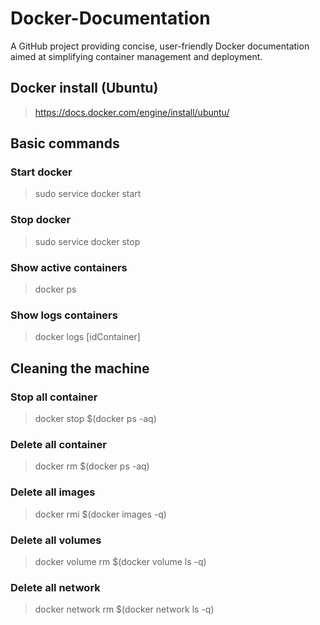 # Docker-Documentation
A GitHub project providing concise, user-friendly Docker documentation aimed at simplifying container management and deployment.

## Docker install (Ubuntu)
> https://docs.docker.com/engine/install/ubuntu/

## Basic commands

### Start docker
> sudo service docker start

### Stop docker
> sudo service docker stop

### Show active containers
> docker ps

### Show logs containers
> docker logs [idContainer]

## Cleaning the machine

### Stop all container
> docker stop $(docker ps -aq)

### Delete all container
> docker rm $(docker ps -aq)

### Delete all images
> docker rmi $(docker images -q)

### Delete all volumes
> docker volume rm $(docker volume ls -q)

### Delete all network
> docker network rm $(docker network ls -q)
